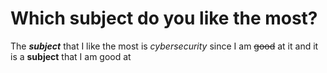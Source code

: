 # Which subject do you like the most?
The ***subject*** that I like the most is *cybersecurity* since I am ~~good~~ at it and it is a __subject__ that I am good at
